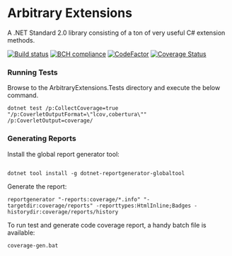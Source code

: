# Arbitrary Extensions

A .NET Standard 2.0 library consisting of a ton of very useful C# extension methods.


[![Build status](https://ci.appveyor.com/api/projects/status/5i2gmikvtr3fiyw9/branch/master?svg=true)](https://ci.appveyor.com/project/arbitrarybytes/arbitrary-extensions/branch/master) [![BCH compliance](https://bettercodehub.com/edge/badge/arbitrarybytes/arbitrary-extensions?branch=master)](https://bettercodehub.com/)
[![CodeFactor](https://www.codefactor.io/repository/github/arbitrarybytes/arbitrary-extensions/badge)](https://www.codefactor.io/repository/github/arbitrarybytes/arbitrary-extensions)
[![Coverage Status](https://coveralls.io/repos/github/arbitrarybytes/arbitrary-extensions/badge.svg?branch=master)](https://coveralls.io/github/arbitrarybytes/arbitrary-extensions?branch=master)


### Running Tests

Browse to the ArbitraryExtensions.Tests directory and execute the below command.

```batch
dotnet test /p:CollectCoverage=true "/p:CoverletOutputFormat=\"lcov,cobertura\"" /p:CoverletOutput=coverage/
```

### Generating Reports

Install the global report generator tool:

```batch

dotnet tool install -g dotnet-reportgenerator-globaltool
```


Generate the report:
```batch
reportgenerator "-reports:coverage/*.info" "-targetdir:coverage/reports" -reporttypes:HtmlInline;Badges -historydir:coverage/reports/history
```

To run test and generate code coverage report, a handy batch file is available:
```batch
coverage-gen.bat
```